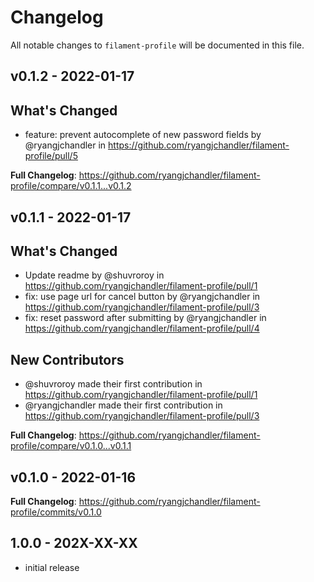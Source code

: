 # Changelog

All notable changes to `filament-profile` will be documented in this file.

## v0.1.2 - 2022-01-17

## What's Changed

- feature: prevent autocomplete of new password fields by @ryangjchandler in https://github.com/ryangjchandler/filament-profile/pull/5

**Full Changelog**: https://github.com/ryangjchandler/filament-profile/compare/v0.1.1...v0.1.2

## v0.1.1 - 2022-01-17

## What's Changed

- Update readme by @shuvroroy in https://github.com/ryangjchandler/filament-profile/pull/1
- fix: use page url for cancel button by @ryangjchandler in https://github.com/ryangjchandler/filament-profile/pull/3
- fix: reset password after submitting by @ryangjchandler in https://github.com/ryangjchandler/filament-profile/pull/4

## New Contributors

- @shuvroroy made their first contribution in https://github.com/ryangjchandler/filament-profile/pull/1
- @ryangjchandler made their first contribution in https://github.com/ryangjchandler/filament-profile/pull/3

**Full Changelog**: https://github.com/ryangjchandler/filament-profile/compare/v0.1.0...v0.1.1

## v0.1.0 - 2022-01-16

**Full Changelog**: https://github.com/ryangjchandler/filament-profile/commits/v0.1.0

## 1.0.0 - 202X-XX-XX

- initial release
